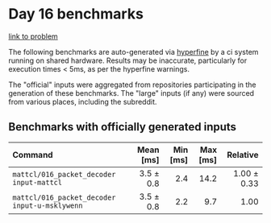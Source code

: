 # Day 16 benchmarks

[link to problem](http://adventofcode.com/2021/day/16)

The following benchmarks are auto-generated via [hyperfine](https://github.com/sharkdp/hyperfine) by a ci system running on shared hardware. Results may be inaccurate, particularly for execution times < 5ms, as per the hyperfine warnings.

The "official" inputs were aggregated from repositories participating in the generation of these benchmarks. The "large" inputs (if any) were sourced from various places, including the subreddit.

## Benchmarks with officially generated inputs
| Command | Mean [ms] | Min [ms] | Max [ms] | Relative |
|:---|---:|---:|---:|---:|
| `mattcl/016_packet_decoder input-mattcl` | 3.5 ± 0.8 | 2.4 | 14.2 | 1.00 ± 0.33 |
| `mattcl/016_packet_decoder input-u-msklywenn` | 3.5 ± 0.8 | 2.2 | 9.7 | 1.00 |
